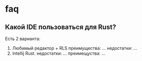 # faq

## Какой IDE пользоваться для Rust?
Есть 2 варианта: 
1) Любимый редактор + RLS
  преимущества: ...
  недостатки: ...
2) Intellij Rust.
  недостатки: ...
  преимещуства: ...
